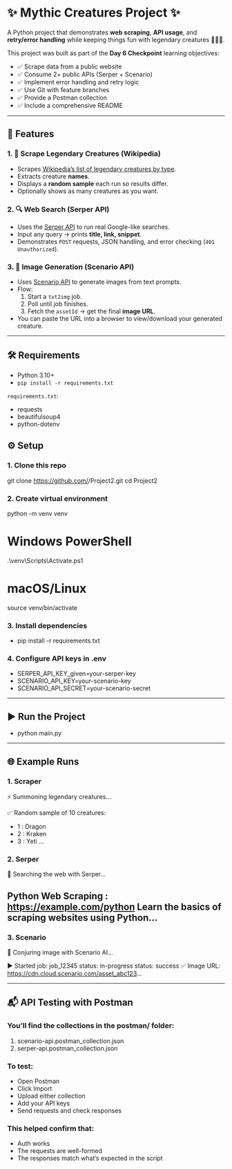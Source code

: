 # ✨ Mythic Creatures Project ✨

A Python project that demonstrates **web scraping**, **API usage**, and **retry/error handling** while keeping things fun with legendary creatures 🐉🧙‍♂️.

This project was built as part of the **Day 6 Checkpoint** learning objectives:
- ✅ Scrape data from a public website
- ✅ Consume 2+ public APIs (Serper + Scenario)
- ✅ Implement error handling and retry logic
- ✅ Use Git with feature branches
- ✅ Provide a Postman collection
- ✅ Include a comprehensive README

---

## 🚀 Features

### 1. 🧙 Scrape Legendary Creatures (Wikipedia)
- Scrapes [Wikipedia’s list of legendary creatures by type](https://en.wikipedia.org/wiki/List_of_legendary_creatures_by_type).
- Extracts creature **names**.
- Displays a **random sample** each run so results differ.
- Optionally shows as many creatures as you want.

### 2. 🔍 Web Search (Serper API)
- Uses the [Serper API](https://serper.dev/) to run real Google-like searches.
- Input any query → prints **title, link, snippet**.
- Demonstrates `POST` requests, JSON handling, and error checking (`401 Unauthorized`).

### 3. 🎨 Image Generation (Scenario API)
- Uses [Scenario API](https://docs.scenario.com/) to generate images from text prompts.
- Flow:
  1. Start a `txt2img` job.
  2. Poll until job finishes.
  3. Fetch the `assetId` → get the final **image URL**.
- You can paste the URL into a browser to view/download your generated creature.

---

## 🛠️ Requirements

- Python 3.10+
- `pip install -r requirements.txt`

`requirements.txt`:
- requests
- beautifulsoup4
- python-dotenv

## ⚙️ Setup

### 1. **Clone this repo**
   git clone https://github.com/<your-username>/Project2.git
   cd Project2

### 2. **Create virtual environment**
python -m venv venv
# Windows PowerShell
.\venv\Scripts\Activate.ps1
# macOS/Linux
source venv/bin/activate

### 3. **Install dependencies**
- pip install -r requirements.txt

### 4. **Configure API keys in .env**
- SERPER_API_KEY_given=your-serper-key
- SCENARIO_API_KEY=your-scenario-key
- SCENARIO_API_SECRET=your-scenario-secret

---

## ▶️ Run the Project

- python main.py

---

## 🌐 Example Runs

### 1. **Scraper**
⚡ Summoning legendary creatures...

✅ Random sample of 10 creatures:
- 1 : Dragon
- 2 : Kraken
- 3 : Yeti
...

### 2. **Serper**
🔎 Searching the web with Serper...

Python Web Scraping : https://example.com/python
Learn the basics of scraping websites using Python...
------

### 3. **Scenario**
🎨 Conjuring image with Scenario AI...

▶️ Started job: job_12345
status: in-progress
status: success
✅ Image URL: https://cdn.cloud.scenario.com/asset_abc123...

---

## 📬 API Testing with Postman

### **You’ll find the collections in the postman/ folder:**
  1. scenario-api.postman_collection.json
  2. serper-api.postman_collection.json

### **To test:**
- Open Postman
- Click Import
- Upload either collection
- Add your API keys
- Send requests and check responses

### **This helped confirm that:**
- Auth works
- The requests are well-formed
- The responses match what’s expected in the script
